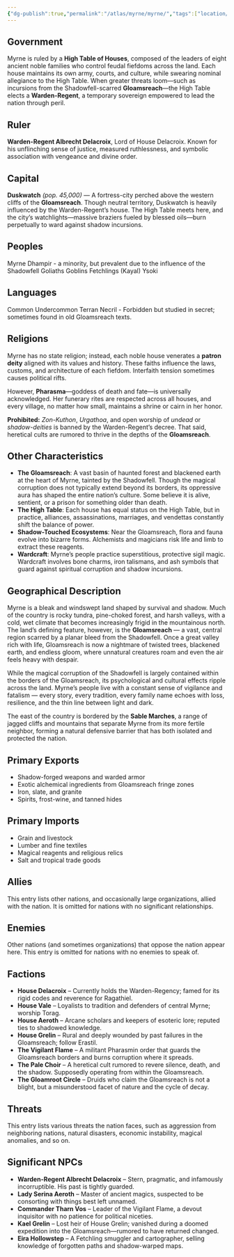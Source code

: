```yaml
---
{"dg-publish":true,"permalink":"/atlas/myrne/myrne/","tags":["location/country"]}
---
```


## Government 
Myrne is ruled by a **High Table of Houses**, composed of the leaders of eight ancient noble families who control feudal fiefdoms across the land. Each house maintains its own army, courts, and culture, while swearing nominal allegiance to the High Table. When greater threats loom—such as incursions from the Shadowfell-scarred **Gloamsreach**—the High Table elects a **Warden-Regent**, a temporary sovereign empowered to lead the nation through peril.

## Ruler
**Warden-Regent Albrecht Delacroix**, Lord of House Delacroix. Known for his unflinching sense of justice, measured ruthlessness, and symbolic association with vengeance and divine order.

## Capital
**Duskwatch** _(pop. 45,000)_ — A fortress-city perched above the western cliffs of the **Gloamsreach**. Though neutral territory, Duskwatch is heavily influenced by the Warden-Regent’s house. The High Table meets here, and the city’s watchlights—massive braziers fueled by blessed oils—burn perpetually to ward against shadow incursions.

## Peoples 
Myrne
Dhampir - a minority, but prevalent due to the influence of the Shadowfell
Goliaths
Goblins
Fetchlings (Kayal)
Ysoki

## Languages
Common
Undercommon
Terran
Necril - Forbidden but studied in secret; sometimes found in old Gloamsreach texts.

## Religions
Myrne has no state religion; instead, each noble house venerates a **patron deity** aligned with its values and history. These faiths influence the laws, customs, and architecture of each fiefdom. Interfaith tension sometimes causes political rifts.

However, **Pharasma**—goddess of death and fate—is universally acknowledged. Her funerary rites are respected across all houses, and every village, no matter how small, maintains a shrine or cairn in her honor.

**Prohibited:** _Zon-Kuthon_, _Urgathoa_, and open worship of _undead_ or _shadow-deities_ is banned by the Warden-Regent’s decree. That said, heretical cults are rumored to thrive in the depths of the **Gloamsreach**.

## Other Characteristics
- **The Gloamsreach**: A vast basin of haunted forest and blackened earth at the heart of Myrne, tainted by the Shadowfell. Though the magical corruption does not typically extend beyond its borders, its oppressive aura has shaped the entire nation’s culture. Some believe it is alive, sentient, or a prison for something older than death.
- **The High Table**: Each house has equal status on the High Table, but in practice, alliances, assassinations, marriages, and vendettas constantly shift the balance of power.
- **Shadow-Touched Ecosystems**: Near the Gloamsreach, flora and fauna evolve into bizarre forms. Alchemists and magicians risk life and limb to extract these reagents.
- **Wardcraft**: Myrne’s people practice superstitious, protective sigil magic. Wardcraft involves bone charms, iron talismans, and ash symbols that guard against spiritual corruption and shadow incursions.

## Geographical Description
Myrne is a bleak and windswept land shaped by survival and shadow. Much of the country is rocky tundra, pine-choked forest, and harsh valleys, with a cold, wet climate that becomes increasingly frigid in the mountainous north. The land’s defining feature, however, is the **Gloamsreach** — a vast, central region scarred by a planar bleed from the Shadowfell. Once a great valley rich with life, Gloamsreach is now a nightmare of twisted trees, blackened earth, and endless gloom, where unnatural creatures roam and even the air feels heavy with despair.

While the magical corruption of the Shadowfell is largely contained within the borders of the Gloamsreach, its psychological and cultural effects ripple across the land. Myrne’s people live with a constant sense of vigilance and fatalism — every story, every tradition, every family name echoes with loss, resilience, and the thin line between light and dark.

The east of the country is bordered by the **Sable Marches**, a range of jagged cliffs and mountains that separate Myrne from its more fertile neighbor, forming a natural defensive barrier that has both isolated and protected the nation.

## Primary Exports
- Shadow-forged weapons and warded armor
- Exotic alchemical ingredients from Gloamsreach fringe zones
- Iron, slate, and granite
- Spirits, frost-wine, and tanned hides

## Primary Imports
- Grain and livestock
- Lumber and fine textiles
- Magical reagents and religious relics
- Salt and tropical trade goods

## Allies
This entry lists other nations, and occasionally large organizations, allied with the nation. It is omitted for nations with no significant relationships.  

## Enemies
Other nations (and sometimes organizations) that oppose the nation appear here. This entry is omitted for nations with no enemies to speak of.  

## Factions
- **House Delacroix** – Currently holds the Warden-Regency; famed for its rigid codes and reverence for Ragathiel.
- **House Vale** – Loyalists to tradition and defenders of central Myrne; worship Torag.
- **House Aeroth** – Arcane scholars and keepers of esoteric lore; reputed ties to shadowed knowledge.
- **House Grelin** – Rural and deeply wounded by past failures in the Gloamsreach; follow Erastil.
- **The Vigilant Flame** – A militant Pharasmin order that guards the Gloamsreach borders and burns corruption where it spreads.
- **The Pale Choir** – A heretical cult rumored to revere silence, death, and the shadow. Supposedly operating from within the Gloamsreach.
- **The Gloamroot Circle** – Druids who claim the Gloamsreach is not a blight, but a misunderstood facet of nature and the cycle of decay.

## Threats
This entry lists various threats the nation faces, such as aggression from neighboring nations, natural disasters, economic instability, magical anomalies, and so on.  

## Significant NPCs
- **Warden-Regent Albrecht Delacroix** – Stern, pragmatic, and infamously incorruptible. His past is tightly guarded.
- **Lady Serina Aeroth** – Master of ancient magics, suspected to be consorting with things best left unnamed.
- **Commander Tharn Vos** – Leader of the Vigilant Flame, a devout inquisitor with no patience for political niceties.
- **Kael Grelin** – Lost heir of House Grelin; vanished during a doomed expedition into the Gloamsreach—rumored to have returned changed.
- **Eira Hollowstep** – A Fetchling smuggler and cartographer, selling knowledge of forgotten paths and shadow-warped maps.